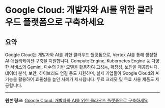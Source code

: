 # Google Cloud: 개발자와 AI를 위한 클라우드 플랫폼으로 구축하세요

## 요약
Google Cloud는 개발자와 AI를 위한 클라우드 플랫폼으로,  Vertex AI를 통해 생성형 AI 애플리케이션 구축을 지원합니다.  Compute Engine, Kubernetes Engine 등 다양한 서비스와 Gemini,  다수의 기반 모델을 활용하여  고성능, 확장성, 보안을 제공합니다.  데이터 분석, 보안,  하이브리드 연결 등도 지원하며,  실제 기업들이 Google Cloud의 AI 기능을 활용하여 효율성을 높인 사례가 제시됩니다.  무료 크레딧 및 무료 사용 제품도 제공합니다.

---

**원본 링크:** [Google Cloud: 개발자와 AI를 위한 클라우드 플랫폼으로 구축하세요](https://c.gle/ANiao5pkMn49Slu7skWdpyIlgd0Q-_cU6pn7130o2mVF2Rynog93_wVG37w_sRF24HXQmMzHyol90R1y4y8EK7IPIk0WiHkPtzDDQAphZnHV5MI_ngqiWGdZjl_3Ndf8f-kUo4_Hhl1ByANULiY21VrIDvO7cZPkfzeQfLHdVYdXjQxKXXOtG-E8dJZfeYTorKvYtntvOEbV4fPi6Ga1VwWHwzVk4F8ArAwCEEbQ3y-mvzKvZFQunflpxK0zS6KyXYdi2N9dTwmXiSkzrail)
